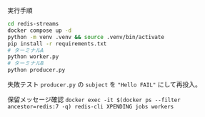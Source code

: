 実行手順
```sh
cd redis-streams
docker compose up -d
python -m venv .venv && source .venv/bin/activate
pip install -r requirements.txt
# ターミナルA
python worker.py
# ターミナルB
python producer.py
```

失敗テスト
`producer.py` の `subject` を `"Hello FAIL"` にして再投入。

保留メッセージ確認
`docker exec -it $(docker ps --filter ancestor=redis:7 -q) redis-cli XPENDING jobs workers`